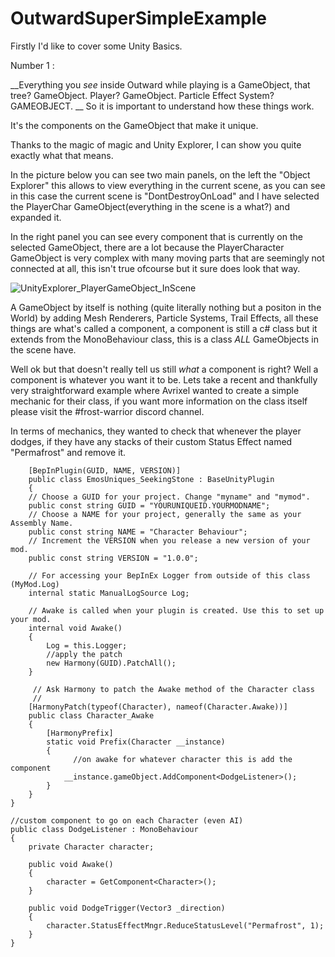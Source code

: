 # OutwardSuperSimpleExample


Firstly I'd like to cover some Unity Basics.


Number 1 : 

__Everything you *see* inside Outward while playing is a GameObject, that tree? GameObject. Player? GameObject. Particle Effect System? GAMEOBJECT. __
So it is important to understand how these things work. 

It's the components on the GameObject that make it unique. 

Thanks to the magic of magic and Unity Explorer, I can show you quite exactly what that means.

In the picture below you can see two main panels, on the left the "Object Explorer" this allows to view everything in the current scene, as you can see in this case the current scene is "DontDestroyOnLoad" and I have selected the PlayerChar GameObject(everything in the scene is a what?) and expanded it. 

In the right panel you can see every component that is currently on the selected GameObject, there are a lot because the PlayerCharacter GameObject is very complex with many moving parts that are seemingly not connected at all, this isn't true ofcourse but it sure does look that way.


![UnityExplorer_PlayerGameObject_InScene](https://user-images.githubusercontent.com/3288858/172019801-93aa16fa-fb2a-47d3-ab7f-8de617ee3658.png)




A GameObject by itself is nothing (quite literally nothing but a positon in the World) by adding Mesh Renderers, Particle Systems, Trail Effects, all these things are what's called a component, a component is still a c# class but it extends from the MonoBehaviour class, this is a class *ALL* GameObjects in the scene have. 

Well ok but that doesn't really tell us still *what* a component is right? Well a component is whatever you want it to be. Lets take a recent and thankfully very straightforward example where Avrixel wanted to create a simple mechanic for their class, if you want more information on the class itself please visit the #frost-warrior discord channel.

In terms of mechanics, they wanted to check that whenever the player dodges, if they have any stacks of their custom Status Effect named "Permafrost" and remove it.







        [BepInPlugin(GUID, NAME, VERSION)]
        public class EmosUniques_SeekingStone : BaseUnityPlugin
        {
        // Choose a GUID for your project. Change "myname" and "mymod".
        public const string GUID = "YOURUNIQUEID.YOURMODNAME";
        // Choose a NAME for your project, generally the same as your Assembly Name.
        public const string NAME = "Character Behaviour";
        // Increment the VERSION when you release a new version of your mod.
        public const string VERSION = "1.0.0";

        // For accessing your BepInEx Logger from outside of this class (MyMod.Log)
        internal static ManualLogSource Log;

        // Awake is called when your plugin is created. Use this to set up your mod.
        internal void Awake()
        {
            Log = this.Logger;
            //apply the patch
            new Harmony(GUID).PatchAll();
        }

         // Ask Harmony to patch the Awake method of the Character class
         // 
        [HarmonyPatch(typeof(Character), nameof(Character.Awake))]
        public class Character_Awake
        {
            [HarmonyPrefix]
            static void Prefix(Character __instance)
            {
                  //on awake for whatever character this is add the component
                __instance.gameObject.AddComponent<DodgeListener>();
            }
        }
    }

    //custom component to go on each Character (even AI)
    public class DodgeListener : MonoBehaviour
    {
        private Character character;

        public void Awake()
        {
            character = GetComponent<Character>();
        }

        public void DodgeTrigger(Vector3 _direction)
        {
            character.StatusEffectMngr.ReduceStatusLevel("Permafrost", 1);
        }
    }


